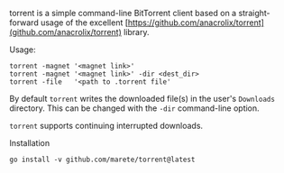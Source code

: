 torrent is a simple command-line BitTorrent client based on a
straight-forward usage of the excellent
[https://github.com/anacrolix/torrent](github.com/anacrolix/torrent)
library.

Usage:

    torrent -magnet '<magnet link>'
    torrent -magnet '<magnet link>' -dir <dest_dir>
    torrent -file   '<path to .torrent file'
    
By default `torrent` writes the downloaded file(s) in the user's
`Downloads` directory. This can be changed with the `-dir`
command-line option.

`torrent` supports continuing interrupted downloads.

Installation

    go install -v github.com/marete/torrent@latest
